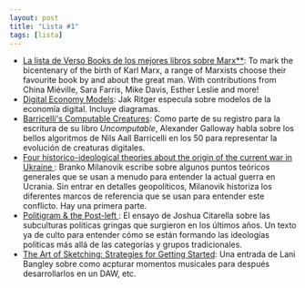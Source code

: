```yaml
---
layout: post
title: "Lista #1"
tags: [lista]
---
```


- [La lista de Verso Books de los mejores libros sobre Marx**](https://www.versobooks.com/blogs/3759-the-best-books-on-marx?): To mark the bicentenary of the birth of Karl Marx, a range of Marxists choose their favourite book by and about the great man. With contributions from China Miéville, Sara Farris, Mike Davis, Esther Leslie and more!
- [Digital Economy Models](https://donotresearch.net/posts/digital-economy-models): Jak Ritger especula sobre modelos de la economía digital. Incluye diagramas.
- [Barricelli's Computable Creatures](http://cultureandcommunication.org/galloway/ephemera-pt-3-barricelli?): Como parte de su registro para la escritura de su libro _Uncomputable_, Alexander Galloway habla sobre los bellos algoritmos de Nils Aall Barricelli en los 50 para representar la evolución de creaturas digitales.
- [Four historico-ideological theories about the origin of the current war in Ukraine
](https://branko2f7.substack.com/p/four-historico-ideological-theories-628?): Branko Milanovik escribe sobre algunos puntos teóricos generales que se usan a menudo para entender la actual guerra en Ucrania. Sin entrar en detalles geopolíticos, Milanovik historiza los diferentes marcos de referencia que se usan para entender este conflicto. Hay una primera parte.
- [Politigram & the Post-left
](https://joshuacitarella.substack.com/p/politigram-and-the-post-left?): El ensayo de Joshua Citarella sobre las subculturas políticas gringas que surgieron en los últimos años. Un texto ya de culto para entender cómo se están formando las ideologías políticas más allá de las categorías y grupos tradicionales.
- [The Art of Sketching: Strategies for Getting Started](https://www.ableton.com/en/blog/the-art-of-sketching-strategies-for-getting-started/): Una entrada de Lani Bangley sobre como acpturar momentos musicales para después desarrollarlos en un DAW, etc.
